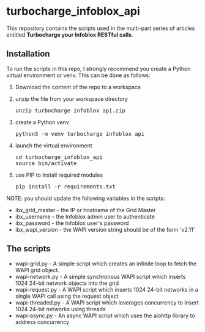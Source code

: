# turbocharge_infoblox_api

This repository contains the scripts used in the multi-part series of articles entitled **Turbocharge your Infoblox
RESTful calls**. 

## Installation

To run the scripts in this repo, I strongly recommend you create a Python virtual environment or venv. This can be done
as follows:

1. Download the content of the repo to a workspace

1. unzip the file from your workspace directory

   <pre>
   unzip turbocharge_infoblox_api.zip
   </pre>

1. create a Python venv

   <pre>
   python3 -m venv turbocharge_infoblox_api
   </pre>

1. launch the virtual environment

   <pre>
   cd turbocharge_infoblox_api
   source bin/activate
   </pre>

1. use PIP to install required modules

   <pre>
   pip install -r requirements.txt
   </pre>

NOTE: you should update the following variables in the scripts:

* ibx_grid_master - the IP or hostname of the Grid Master
* ibx_username - the Infoblox admin user to authenticate
* ibx_password - the Infoblox user's password
* ibx_wapi_version - the WAPI version string should be of the form 'v2.11'

## The scripts

* wapi-grid.py - A simple script which creates an infinite loop to fetch the WAPI grid object.
* wapi-network.py - A simple synchronous WAPI script which inserts 1024 24-bit network objects into the grid
* wapi-request.py - A WAPI script which inserts 1024 24-bit networks in a single WAPI call using the request object
* wapi-threaded.py - A WAPI script which leverages concurrency to insert 1024 24-bit networks using threads
* wapi-async.py - An async WAPI script which uses the aiohttp library to address concurrency
